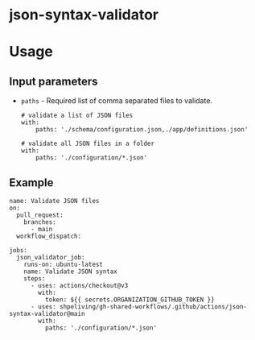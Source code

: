 # json-syntax-validator

# Usage
## Input parameters
- `paths` - Required list of comma separated files to validate.

    ```
    # validate a list of JSON files
    with:
        paths: './schema/configuration.json,./app/definitions.json'

    # validate all JSON files in a folder
    with:
        paths: './configuration/*.json'
    ```

## Example

```
name: Validate JSON files
on:
  pull_request:
    branches:
      - main
  workflow_dispatch:

jobs:
  json_validator_job:
    runs-on: ubuntu-latest
    name: Validate JSON syntax
    steps:
      - uses: actions/checkout@v3
        with:
          token: ${{ secrets.ORGANIZATION_GITHUB_TOKEN }}
      - uses: shpeliving/gh-shared-workflows/.github/actions/json-syntax-validator@main
        with:
          paths: './configuration/*.json'
```